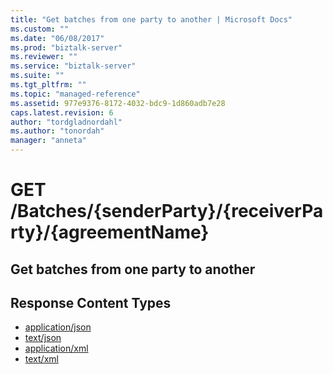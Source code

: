 ```yaml
---
title: "Get batches from one party to another | Microsoft Docs"
ms.custom: ""
ms.date: "06/08/2017"
ms.prod: "biztalk-server"
ms.reviewer: ""
ms.service: "biztalk-server"
ms.suite: ""
ms.tgt_pltfrm: ""
ms.topic: "managed-reference"
ms.assetid: 977e9376-8172-4032-bdc9-1d860adb7e28
caps.latest.revision: 6
author: "tordgladnordahl"
ms.author: "tonordah"
manager: "anneta"
---
```

# GET /Batches/{senderParty}/{receiverParty}/{agreementName}
## Get batches from one party to another

Response Content Types
---

- [application/json](../feature-pack-1/get-batches-from-one-party-to-another-application-json.md)
- [text/json](../feature-pack-1/get-batches-from-one-party-to-another-text-json.md)
- [application/xml](../feature-pack-1/get-batches-from-one-party-to-another-application-xml.md)
- [text/xml](../feature-pack-1/get-batches-from-one-party-to-another-text-xml.md)
